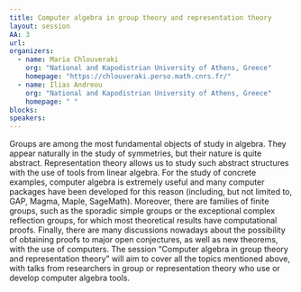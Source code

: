 ```yaml
---
title: Computer algebra in group theory and representation theory
layout: session
AA: 3
url: 
organizers:
  - name: Maria Chlouveraki
    org: "National and Kapodistrian University of Athens, Greece"
    homepage: "https://chlouveraki.perso.math.cnrs.fr/"
  - name: Ilias Andreou
    org: "National and Kapodistrian University of Athens, Greece"
    homepage: " "
blocks: 
speakers: 
---
```


 Groups are among the most fundamental objects of study in algebra. They appear naturally in the study of symmetries, but their nature is quite abstract. Representation theory allows us to study such abstract structures with the use of tools from linear algebra.  For the study of concrete examples, computer algebra is extremely useful and many computer packages have been developed for this reason (including, but not limited to, GAP, Magma, Maple, SageMath). Moreover, there are families of finite groups, such as the sporadic simple groups or the exceptional complex reflection groups, for which most theoretical results have computational proofs. Finally, there are many discussions nowadays about the possibility of obtaining proofs to major open conjectures, as well as new theorems, with the use of computers. The session “Computer algebra in group theory and representation theory” will aim to cover all the topics mentioned above, with talks from researchers in group or representation theory who use or develop computer algebra tools.
 